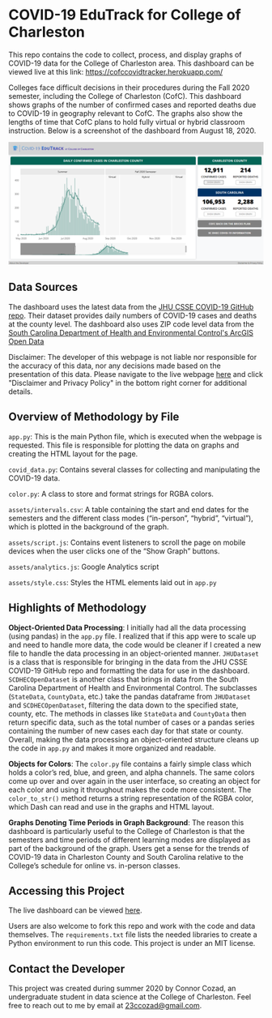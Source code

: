 # COVID-19 EduTrack for College of Charleston
This repo contains the code to collect, process, and display graphs of COVID-19 data for the College of Charleston area. This dashboard can be viewed live at this link: https://cofccovidtracker.herokuapp.com/

Colleges face difficult decisions in their procedures during the Fall 2020 semester, including the College of Charleston (CofC). This dashboard shows graphs of the number of confirmed cases and reported deaths due to COVID-19 in geography relevant to CofC. The graphs also show the lengths of time that CofC plans to hold fully virtual or hybrid classroom instruction. Below is a screenshot of the dashboard from August 18, 2020.

![Screenshot of the webpage](readme_assets/screenshot.png)
## Data Sources
The dashboard uses the latest data from the <a href="https://github.com/CSSEGISandData/COVID-19">JHU CSSE COVID-19 GitHub repo</a>. Their dataset provides daily numbers of COVID-19 cases and deaths at the county level. The dashboard also uses ZIP code level data from the <a href="https://scdhec-covid-19-open-data-sc-dhec.hub.arcgis.com/">South Carolina Department of Health and Environmental Control's ArcGIS Open Data</a>

Disclaimer: The developer of this webpage is not liable nor responsible for the accuracy of this data, nor any decisions made based on the presentation of this data. Please navigate to the live webpage <a href="https://cofccovidtracker.herokuapp.com/">here</a> and click "Disclaimer and Privacy Policy" in the bottom right corner for additional details.
## Overview of Methodology by File
`app.py`: This is the main Python file, which is executed when the webpage is requested. This file is responsible for plotting the data on graphs and creating the HTML layout for the page.

`covid_data.py`: Contains several classes for collecting and manipulating the COVID-19 data.

`color.py`: A class to store and format strings for RGBA colors.

`assets/intervals.csv`: A table containing the start and end dates for the semesters and the different class modes (“in-person”, “hybrid”, “virtual”), which is plotted in the background of the graph.

`assets/script.js`: Contains event listeners to scroll the page on mobile devices when the user clicks one of the “Show Graph” buttons.

`assets/analytics.js`: Google Analytics script

`assets/style.css`: Styles the HTML elements laid out in `app.py`
## Highlights of Methodology
<b>Object-Oriented Data Processing</b>: I initially had all the data processing (using pandas) in the `app.py` file. I realized that if this app were to scale up and need to handle more data, the code would be cleaner if I created a new file to handle the data processing in an object-oriented manner. `JHUDataset` is a class that is responsible for bringing in the data from the JHU CSSE COVID-19 GitHub repo and formatting the data for use in the dashboard. `SCDHECOpenDataset` is another class that brings in  data from the South Carolina Department of Health and Environmental Control. The subclasses (`StateData`, `CountyData`, etc.) take the pandas dataframe from `JHUDataset` and `SCDHECOpenDataset`, filtering the data down to the specified state, county, etc. The methods in classes like `StateData` and `CountyData` then return specific data, such as the total number of cases or a pandas series containing the number of new cases each day for that state or county. Overall, making the data processing an object-oriented structure cleans up the code in `app.py` and makes it more organized and readable.

<b>Objects for Colors</b>: The `color.py` file contains a fairly simple class which holds a color’s red, blue, and green, and alpha channels. The same colors come up over and over again in the user interface, so creating an object for each color and using it throughout makes the code more consistent. The `color_to_str()` method returns a string representation of the RGBA color, which Dash can read and use in the graphs and HTML layout.

<b>Graphs Denoting Time Periods in Graph Background</b>: The reason this dashboard is particularly useful to the College of Charleston is that the semesters and time periods of different learning modes are displayed as part of the background of the graph. Users get a sense for the trends of COVID-19 data in Charleston County and South Carolina relative to the College’s schedule for online vs. in-person classes.
## Accessing this Project
The live dashboard can be viewed <a href="https://cofccovidtracker.herokuapp.com/">here</a>.

Users are also welcome to fork this repo and work with the code and data themselves. The `requirements.txt` file lists the needed libraries to create a Python environment to run this code. This project is under an MIT license.
## Contact the Developer
This project was created during summer 2020 by Connor Cozad, an undergraduate student in data science at the College of Charleston. Feel free to reach out to me by email at 23ccozad@gmail.com.
